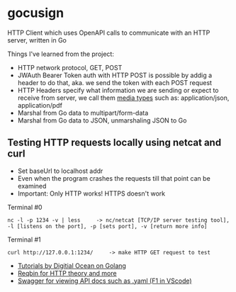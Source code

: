 # gocusign
HTTP Client which uses OpenAPI calls to communicate with an HTTP server, written in Go

Things I've learned from the project:
- HTTP network protocol, GET, POST
- JWAuth Bearer Token auth with HTTP POST is possible by addig a header to do that, aka. we send the token with each POST request
- HTTP Headers specify what information we are sending or expect to receive from server, we call them [media types](https://www.iana.org/assignments/media-types/media-types.xhtml#application) such as: application/json, application/pdf
- Marshal from Go data to multipart/form-data
- Marshal from Go data to JSON, unmarshaling JSON to Go

## Testing HTTP requests locally using netcat and curl
- Set baseUrl to localhost addr
- Even when the program crashes the requests till that point can be examined
- Important: Only HTTP works! HTTPS doesn't work

Terminal #0
```
nc -l -p 1234 -v | less     -> nc/netcat [TCP/IP server testing tool], -l [listens on the port], -p [sets port], -v [return more info]
```
Terminal #1
```
curl http://127.0.0.1:1234/     -> make HTTP GET request to test
```

- [Tutorials by Digitial Ocean on Golang](https://www.digitalocean.com/community/tutorials/how-to-use-json-in-go)
- [Reqbin for HTTP theory and more](https://reqbin.com/)
- [Swagger for viewing API docs such as .yaml (F1 in VScode)](https://swagger.io/)
